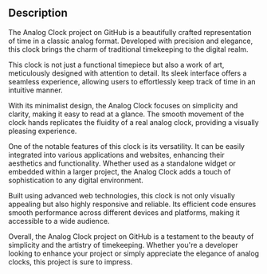 

## Description
The Analog Clock project on GitHub is a beautifully crafted representation of time in a classic analog format. Developed with precision and elegance, this clock brings the charm of traditional timekeeping to the digital realm.

This clock is not just a functional timepiece but also a work of art, meticulously designed with attention to detail. Its sleek interface offers a seamless experience, allowing users to effortlessly keep track of time in an intuitive manner.

With its minimalist design, the Analog Clock focuses on simplicity and clarity, making it easy to read at a glance. The smooth movement of the clock hands replicates the fluidity of a real analog clock, providing a visually pleasing experience.

One of the notable features of this clock is its versatility. It can be easily integrated into various applications and websites, enhancing their aesthetics and functionality. Whether used as a standalone widget or embedded within a larger project, the Analog Clock adds a touch of sophistication to any digital environment.

Built using advanced web technologies, this clock is not only visually appealing but also highly responsive and reliable. Its efficient code ensures smooth performance across different devices and platforms, making it accessible to a wide audience.

Overall, the Analog Clock project on GitHub is a testament to the beauty of simplicity and the artistry of timekeeping. Whether you're a developer looking to enhance your project or simply appreciate the elegance of analog clocks, this project is sure to impress.

